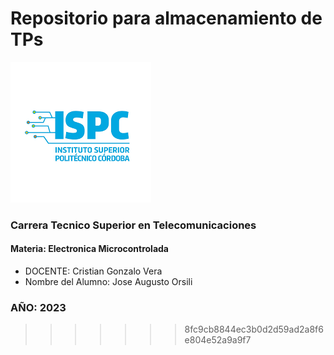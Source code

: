 # Repositorio para almacenamiento de TPs

[![Instituto](assets/ispc2.png)](assets2/ispc.png)

### Carrera Tecnico Superior en Telecomunicaciones

#### Materia: Electronica Microcontrolada
*  DOCENTE: Cristian Gonzalo Vera
*  Nombre del Alumno: Jose Augusto Orsili             

### AÑO: 2023
>>>>>>> 8fc9cb8844ec3b0d2d59ad2a8f6e804e52a9a9f7
